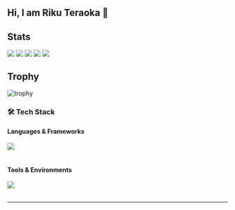 ## Hi, I am Riku Teraoka 👋

## Stats
![](http://github-profile-summary-cards.vercel.app/api/cards/profile-details?username=rick08698&theme=gruvbox)
![](http://github-profile-summary-cards.vercel.app/api/cards/repos-per-language?username=rick08698&theme=gruvbox)
![](http://github-profile-summary-cards.vercel.app/api/cards/most-commit-language?username=rick08698&theme=gruvbox)
![](http://github-profile-summary-cards.vercel.app/api/cards/stats?username=rick08698&theme=gruvbox)
![](http://github-profile-summary-cards.vercel.app/api/cards/productive-time?username=rick08698&theme=gruvbox&utcOffset=9)

## Trophy
![trophy](https://github-profile-trophy.vercel.app/?username=rick08698&theme=gruvbox)

### 🛠️ Tech Stack

#### Languages & Frameworks
<img src="https://skillicons.dev/icons?i=python,c,c#,java,javascript,typescript,react,node.js,php" /> <br /><br />


#### Tools & Environments
<img src="https://skillicons.dev/icons?i=linux,anaconda,vscode,raspberrypi,notion" /> <br /><br />


---
